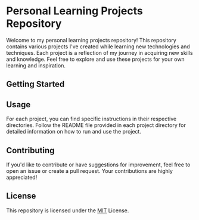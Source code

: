 # Personal Learning Projects Repository

Welcome to my personal learning projects repository! This repository contains
various projects I've created while learning new technologies and techniques.
Each project is a reflection of my journey in acquiring new skills and
knowledge. Feel free to explore and use these projects for your own learning and
inspiration.

## Getting Started

## Usage

For each project, you can find specific instructions in their respective
directories. Follow the README file provided in each project directory for
detailed information on how to run and use the project.

## Contributing

If you'd like to contribute or have suggestions for improvement, feel free to
open an issue or create a pull request. Your contributions are highly
appreciated!

## License

This repository is licensed under the [MIT](https://opensource.org/license/mit/)
License.